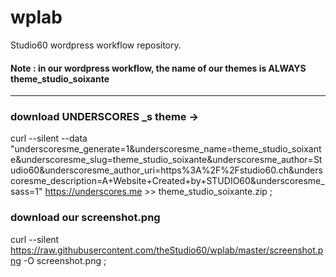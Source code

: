 # wplab
Studio60 wordpress workflow repository. 

#### Note : in our wordpress workflow, the name of our themes is ALWAYS theme_studio_soixante

--------

### download UNDERSCORES _s theme -> 

curl --silent  --data "underscoresme_generate=1&underscoresme_name=theme_studio_soixante&underscoresme_slug=theme_studio_soixante&underscoresme_author=Studio60&underscoresme_author_uri=https%3A%2F%2Fstudio60.ch&underscoresme_description=A+Website+Created+by+STUDIO60&underscoresme_sass=1"  https://underscores.me >> theme_studio_soixante.zip ;


### download our screenshot.png

curl --silent https://raw.githubusercontent.com/theStudio60/wplab/master/screenshot.png -O screenshot.png ;

